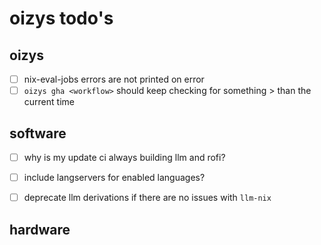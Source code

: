 # oizys todo's

## oizys

- [ ] nix-eval-jobs errors are not printed on error
- [ ] `oizys gha <workflow>` should keep checking for something > than the current time

## software

- [ ] why is my update ci always building llm and rofi?
- [ ] include langservers for enabled languages?

- [ ] deprecate llm derivations if there are no issues with `llm-nix`

## hardware

<!-- generated with <3 by daylinmorgan/todo -->

